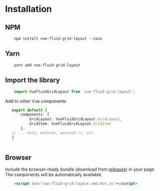 # Installation

## NPM
```
	npm install vue-fluid-grid-layout --save
```

## Yarn
```
    yarn add vue-fluid-grid-layout
```

## Import the library

```typescript
    import VueFluidGridLayout from 'vue-fluid-grid-layout';
```

Add to other Vue components

 ```typescript
    export default {
        components: {
            GridLayout: VueFluidGridLayout.GridLayout,
            GridItem: VueFluidGridLayout.GridItem
        },
    // ... data, methods, mounted (), etc.
    }
    
```    

## Browser

Include the browser-ready bundle (download from [releases](https://github.com/gwinnem/vue-fluid-grid-layout/releases)) in your page. The components will be automatically available.

```html
    <script src="vue-fluid-grid-layout.umd.min.js"></script>
```
